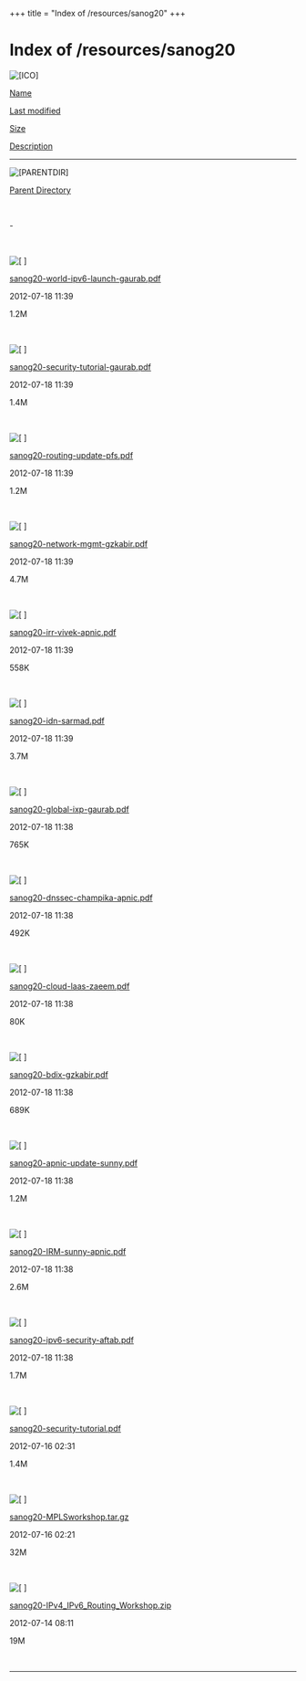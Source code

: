 +++
title = "Index of /resources/sanog20"
+++

Index of /resources/sanog20
===========================

![\[ICO\]](../../icons/blank.gif)

[Name](index.html@C=N%3BO=A.html)

[Last modified](index.html@C=M%3BO=A.html)

[Size](index.html@C=S%3BO=A.html)

[Description](index.html@C=D%3BO=A.html)

------------------------------------------------------------------------

![\[PARENTDIR\]](../../icons/back.gif)

[Parent Directory](../index.html)

 

\-

 

![\[ \]](../../icons/layout.gif)

[sanog20-world-ipv6-launch-gaurab.pdf](sanog20-world-ipv6-launch-gaurab.pdf)

2012-07-18 11:39

1.2M

 

![\[ \]](../../icons/layout.gif)

[sanog20-security-tutorial-gaurab.pdf](sanog20-security-tutorial-gaurab.pdf)

2012-07-18 11:39

1.4M

 

![\[ \]](../../icons/layout.gif)

[sanog20-routing-update-pfs.pdf](sanog20-routing-update-pfs.pdf)

2012-07-18 11:39

1.2M

 

![\[ \]](../../icons/layout.gif)

[sanog20-network-mgmt-gzkabir.pdf](sanog20-network-mgmt-gzkabir.pdf)

2012-07-18 11:39

4.7M

 

![\[ \]](../../icons/layout.gif)

[sanog20-irr-vivek-apnic.pdf](sanog20-irr-vivek-apnic.pdf)

2012-07-18 11:39

558K

 

![\[ \]](../../icons/layout.gif)

[sanog20-idn-sarmad.pdf](sanog20-idn-sarmad.pdf)

2012-07-18 11:39

3.7M

 

![\[ \]](../../icons/layout.gif)

[sanog20-global-ixp-gaurab.pdf](sanog20-global-ixp-gaurab.pdf)

2012-07-18 11:38

765K

 

![\[ \]](../../icons/layout.gif)

[sanog20-dnssec-champika-apnic.pdf](sanog20-dnssec-champika-apnic.pdf)

2012-07-18 11:38

492K

 

![\[ \]](../../icons/layout.gif)

[sanog20-cloud-laas-zaeem.pdf](sanog20-cloud-laas-zaeem.pdf)

2012-07-18 11:38

80K

 

![\[ \]](../../icons/layout.gif)

[sanog20-bdix-gzkabir.pdf](sanog20-bdix-gzkabir.pdf)

2012-07-18 11:38

689K

 

![\[ \]](../../icons/layout.gif)

[sanog20-apnic-update-sunny.pdf](sanog20-apnic-update-sunny.pdf)

2012-07-18 11:38

1.2M

 

![\[ \]](../../icons/layout.gif)

[sanog20-IRM-sunny-apnic.pdf](sanog20-IRM-sunny-apnic.pdf)

2012-07-18 11:38

2.6M

 

![\[ \]](../../icons/layout.gif)

[sanog20-ipv6-security-aftab.pdf](sanog20-ipv6-security-aftab.pdf)

2012-07-18 11:38

1.7M

 

![\[ \]](../../icons/layout.gif)

[sanog20-security-tutorial.pdf](sanog20-security-tutorial.pdf)

2012-07-16 02:31

1.4M

 

![\[ \]](../../icons/compressed.gif)

[sanog20-MPLSworkshop.tar.gz](sanog20-MPLSworkshop.tar.gz)

2012-07-16 02:21

32M

 

![\[ \]](../../icons/compressed.gif)

[sanog20-IPv4\_IPv6\_Routing\_Workshop.zip](sanog20-IPv4_IPv6_Routing_Workshop.zip)

2012-07-14 08:11

19M

 

------------------------------------------------------------------------
